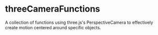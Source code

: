 # threeCameraFunctions

A collection of functions using three.js's PerspectiveCamera to effectively create motion centered around specific objects.